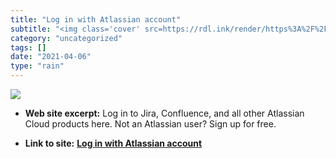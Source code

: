 ```yaml
---
title: "Log in with Atlassian account"
subtitle: "<img class='cover' src=https://rdl.ink/render/https%3A%2F%2Fsittercity.jira.com>"
category: "uncategorized"
tags: []
date: "2021-04-06"
type: "rain"
---
```

<img class="cover" src=https://rdl.ink/render/https%3A%2F%2Fsittercity.jira.com>



* **Web site excerpt:** Log in to Jira, Confluence, and all other Atlassian Cloud products here. Not an Atlassian user? Sign up for free.

* **Link to site:** **[Log in with Atlassian account](https://sittercity.jira.com)**
